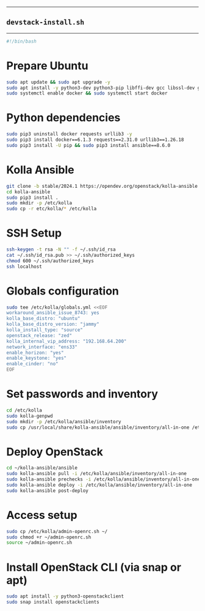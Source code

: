 
---

## `devstack-install.sh`
---

```bash
#!/bin/bash
```

# Prepare Ubuntu

```bash
sudo apt update && sudo apt upgrade -y
sudo apt install -y python3-dev python3-pip libffi-dev gcc libssl-dev git docker.io docker-compose
sudo systemctl enable docker && sudo systemctl start docker
```

# Python dependencies

```bash
sudo pip3 uninstall docker requests urllib3 -y
sudo pip3 install docker==6.1.3 requests==2.31.0 urllib3==1.26.18
sudo pip3 install -U pip && sudo pip3 install ansible==8.6.0
```

# Kolla Ansible

```bash
git clone -b stable/2024.1 https://opendev.org/openstack/kolla-ansible.git
cd kolla-ansible
sudo pip3 install .
sudo mkdir -p /etc/kolla
sudo cp -r etc/kolla/* /etc/kolla
```
# SSH Setup
```bash
ssh-keygen -t rsa -N "" -f ~/.ssh/id_rsa
cat ~/.ssh/id_rsa.pub >> ~/.ssh/authorized_keys
chmod 600 ~/.ssh/authorized_keys
ssh localhost
```
# Globals configuration
```bash
sudo tee /etc/kolla/globals.yml <<EOF
workaround_ansible_issue_8743: yes
kolla_base_distro: "ubuntu"
kolla_base_distro_version: "jammy"
kolla_install_type: "source"
openstack_release: "zed"
kolla_internal_vip_address: "192.168.64.200"
network_interface: "ens33"
enable_horizon: "yes"
enable_keystone: "yes"
enable_cinder: "no"
EOF
```
# Set passwords and inventory
```bash
cd /etc/kolla
sudo kolla-genpwd
sudo mkdir -p /etc/kolla/ansible/inventory
sudo cp /usr/local/share/kolla-ansible/ansible/inventory/all-in-one /etc/kolla/ansible/inventory/
```
# Deploy OpenStack
```bash
cd ~/kolla-ansible/ansible
sudo kolla-ansible pull -i /etc/kolla/ansible/inventory/all-in-one
sudo kolla-ansible prechecks -i /etc/kolla/ansible/inventory/all-in-one
sudo kolla-ansible deploy -i /etc/kolla/ansible/inventory/all-in-one
sudo kolla-ansible post-deploy
```
# Access setup
```bash
sudo cp /etc/kolla/admin-openrc.sh ~/
sudo chmod +r ~/admin-openrc.sh
source ~/admin-openrc.sh
```
# Install OpenStack CLI (via snap or apt)
```bash
sudo apt install -y python3-openstackclient
sudo snap install openstackclients
```
